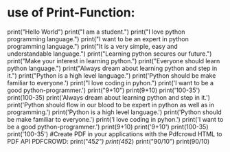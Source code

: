 
# use of Print-Function:
print("Hello World")
print("I am a student.")
print("I love python programming language.")
print("I want to be an expert in python programming language.")
print("It is a very simple, easy and understandable language.")
print("Learning python secures our future.")
print("Make your interest in learning python.")
print("Everyone should learn python language.")
print("Always dream about learning python and step in it.")
print("Python is a high level language.")
print('Python should be make familiar to everyone.')
print("I love coding in pyhon.")
print('I want to be a good python-programmer.')
print("9+10")
print(9+10)
print('100-35')
print(100-35)
print('Always dream about learning python and step in it.')
print('Python should flow in our blood to be expert in python as well as in programming.')
print('Python is a high level language.')
print('Python should be make familiar to everyone.')
print('I love coding in pyhon.')
print('I want to be a good python-programmer.')
print(9+10)
print('9+10')
print(100-35)
print('100-35')
#Create PDF in your applications with the Pdfcrowd HTML to PDF API PDFCROWD:
print("45*2")
print(45*2)
print("90/10")
print(90/10)
